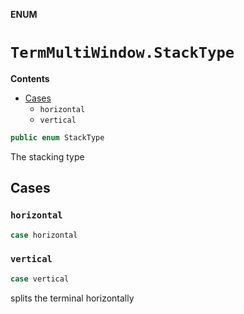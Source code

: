 **ENUM**

# `TermMultiWindow.StackType`

**Contents**

- [Cases](#cases)
  - `horizontal`
  - `vertical`

```swift
public enum StackType
```

The stacking type

## Cases
### `horizontal`

```swift
case horizontal
```

### `vertical`

```swift
case vertical
```

splits the terminal horizontally
